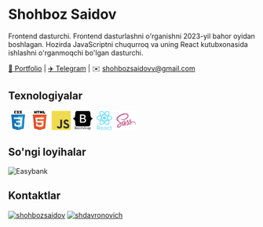 # Shohboz Saidov

Frontend dasturchi. Frontend dasturlashni o'rganishni 2023-yil bahor oyidan boshlagan. Hozirda JavaScriptni chuqurroq va uning React kutubxonasida ishlashni o'rganmoqchi bo'lgan dasturchi.

[💼 Portfolio](https://frontendtester.uz) | [✈️ Telegram](https://t.me/ShohbozS) | ✉️ shohbozsaidovv@gmail.com

## Texnologiyalar

<p align="left">
  <a href="https://www.w3schools.com/css/" target="_blank" rel="noreferrer"><img src="https://raw.githubusercontent.com/devicons/devicon/master/icons/css3/css3-original-wordmark.svg" alt="css3" width="40" height="40"/></a>
  <a href="https://www.w3.org/html/" target="_blank" rel="noreferrer"><img src="https://raw.githubusercontent.com/devicons/devicon/master/icons/html5/html5-original-wordmark.svg" alt="html5" width="40" height="40"/></a>
  <a href="https://developer.mozilla.org/en-US/docs/Web/JavaScript" target="_blank" rel="noreferrer"><img src="https://raw.githubusercontent.com/devicons/devicon/master/icons/javascript/javascript-original.svg" alt="javascript" width="40" height="40"/></a>
  <a href="https://getbootstrap.com" target="_blank" rel="noreferrer"><img src="https://raw.githubusercontent.com/devicons/devicon/master/icons/bootstrap/bootstrap-plain-wordmark.svg" alt="bootstrap" width="40" height="40"/></a>
  <a href="https://reactjs.org/" target="_blank" rel="noreferrer"><img src="https://raw.githubusercontent.com/devicons/devicon/master/icons/react/react-original-wordmark.svg" alt="react" width="40" height="40"/></a>
  <a href="https://sass-lang.com" target="_blank" rel="noreferrer"><img src="https://raw.githubusercontent.com/devicons/devicon/master/icons/sass/sass-original.svg" alt="sass" width="40" height="40"/></a>
</p>

## So'ngi loyihalar
<img src="https://www.frontendmentor.io/_next/image?url=https%3A%2F%2Fres.cloudinary.com%2Fdz209s6jk%2Fimage%2Fupload%2Fv1583427479%2FChallenges%2Fo4iyywkwjc31epcmsmyo.jpg&w=384&q=75" alt="Easybank" width="250"/>


## Kontaktlar

<p align="left">
<a href="https://fb.com/shohbozsaidov" target="blank"><img align="center" src="https://raw.githubusercontent.com/rahuldkjain/github-profile-readme-generator/master/src/images/icons/Social/facebook.svg" alt="shohbozsaidov" height="30" width="40" /></a>
<a href="https://instagram.com/shdavronovich" target="blank"><img align="center" src="https://raw.githubusercontent.com/rahuldkjain/github-profile-readme-generator/master/src/images/icons/Social/instagram.svg" alt="shdavronovich" height="30" width="40" /></a>
</p>
